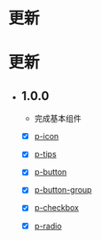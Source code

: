 #  更新
#   更新
* ## 1.0.0
     * 完成基本组件
     - [x] [p-icon](p-icon.md)
     - [x] [p-tips](p-tips.md)
     - [x] [p-button](p-button.md)
     - [x] [p-button-group](p-button.md#p-button-group)
     - [x] [p-checkbox](p-checkbox.md)
     - [x] [p-radio](p-checkbox.md)
     